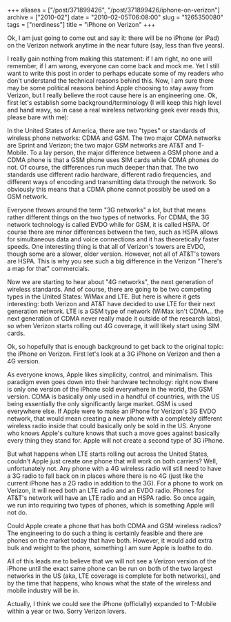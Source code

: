 +++
aliases = ["/post/371899426", "/post/371899426/iphone-on-verizon"]
archive = ["2010-02"]
date = "2010-02-05T06:08:00"
slug = "1265350080"
tags = ["nerdiness"]
title = "iPhone on Verizon"
+++

Ok, I am just going to come out and say it: there will be no iPhone (or
iPad) on the Verizon network anytime in the near future (say, less than
five years).

I really gain nothing from making this statement: if I am right, no one
will remember, if I am wrong, everyone can come back and mock me.  Yet
I still want to write this post in order to perhaps educate some of my
readers who don't understand the technical reasons behind this.  Now, I am
sure there may be some political reasons behind Apple choosing to stay
away from Verizon, but I really believe the root cause here is an
engineering one.  Ok, first let's establish some background/terminology (I
will keep this high level and hand wavy, so in case a real wireless
networking geek ever reads this, please bare with me):

In the United States of America, there are two "types" or standards of
wireless phone networks: CDMA and GSM.  The two major CDMA networks are
Sprint and Verizon; the two major GSM networks are AT&T and T-Mobile.  To
a lay person, the major difference between a GSM phone and a CDMA phone is
that a GSM phone uses SIM cards while CDMA phones do not.  Of course, the
differences run much deeper than that.  The two standards use different
radio hardware, different radio frequencies, and different ways of
encoding and transmitting data through the network.  So obviously this
means that a CDMA phone cannot possibly be used on a GSM network.

Everyone throws around the term "3G networks" a lot, but that means rather
different things on the two types of networks.  For CDMA, the 3G network
technology is called EVDO while for GSM, it is called HSPA.  Of course
there are minor differences between the two, such as HSPA allows for
simultaneous data and voice connections and it has theoretically faster
speeds.  One interesting thing is that all of Verizon's towers are EVDO,
though some are a slower, older version.  However, not all of AT&T's
towers are HSPA.  This is why you see such a big difference in the Verizon
"There's a map for that" commercials.

Now we are starting to hear about "4G networks", the next generation of
wireless standards.  And of course, there are going to be two competing
types in the United States: WiMax and LTE.  But here is where it gets
interesting:  both Verizon and AT&T have decided to use LTE for their next
generation network.  LTE is a GSM type of network (WiMax isn't CDMA... the
next generation of CDMA never really made it outside of the research
labs), so when Verizon starts rolling out 4G coverage, it will likely
start using SIM cards.

Ok, so hopefully that is enough background to get back to the original
topic: the iPhone on Verizon.  First let's look at a 3G iPhone on Verizon
and then a 4G version.

As everyone knows, Apple likes simplicity, control, and minimalism.  This
paradigm even goes down into their hardware technology: right now there is
only one version of the iPhone sold everywhere in the world, the GSM
version.  CDMA is basically only used in a handful of countries, with the
US being essentially the only significantly large market.  GSM is used
everywhere else.  If Apple were to make an iPhone for Verizon's 3G EVDO
network, that would mean creating a new phone with a completely different
wireless radio inside that could basically only be sold in the US.  Anyone
who knows Apple's culture knows that such a move goes against basically
every thing they stand for.  Apple will not create a second type of 3G
iPhone.

But what happens when LTE starts rolling out across the United States,
couldn't Apple just create one phone that will work on both carriers?
Well, unfortunately not.  Any phone with a 4G wireless radio will still
need to have a 3G radio to fall back on in places where there is no 4G
(just like the current iPhone has a 2G radio in addition to the 3G).  For
a phone to work on Verizon, it will need both an LTE radio and an EVDO
radio.  Phones for AT&T's network will have an LTE radio and an HSPA
radio.  So once again, we run into requiring two types of phones, which is
something Apple will not do.

Could Apple create a phone that has both CDMA and GSM wireless radios?
The engineering to do such a thing is certainly feasible and there are
phones on the market today that have both.  However, it would add extra
bulk and weight to the phone, something I am sure Apple is loathe to do.

All of this leads me to believe that we will not see a Verizon version of
the iPhone until the exact same phone can be run on both of the two
largest networks in the US (aka, LTE coverage is complete for both
networks), and by the time that happens, who knows what the state of the
wireless and mobile industry will be in.

Actually, I think we could see the iPhone (officially) expanded to
T-Mobile within a year or two.  Sorry Verizon lovers.
